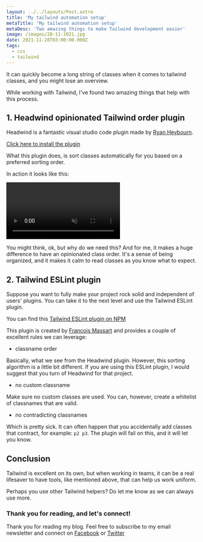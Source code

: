 ```yaml
---
layout: ../../layouts/Post.astro
title: 'My tailwind automation setup'
metaTitle: 'My tailwind automation setup'
metaDesc: 'Two amazing things to make Tailwind development easier'
image: /images/28-11-2021.jpg
date: 2021-11-28T03:00:00.000Z
tags:
  - css
  - tailwind
---
```


It can quickly become a long string of classes when it comes to tailwind classes, and you might lose an overview.

While working with Tailwind, I've found two amazing things that help with this process.

## 1. Headwind opinionated Tailwind order plugin

Headwind is a fantastic visual studio code plugin made by [Ryan Heybourn](https://twitter.com/ryanheybourn).

[Click here to install the plugin](https://marketplace.visualstudio.com/items?itemName=heybourn.headwind)

What this plugin does, is sort classes automatically for you based on a preferred sorting order.

In action it looks like this:

<!-- ![sort.gif](https://cdn.hashnode.com/res/hashnode/image/upload/v1637211075991/ipE6UA6h1p.gif) -->
<video autoplay loop muted playsinline>
  <source src="https://res.cloudinary.com/daily-dev-tips/video/upload/v1637210935/sort_qo4lvh.webm" type="video/webm" />
  <source src="https://res.cloudinary.com/daily-dev-tips/video/upload/v1637210935/sort_hm1zu2.mp4" type="video/mp4" />
</video>

You might think, ok, but why do we need this? And for me, it makes a huge difference to have an opinionated class order. It's a sense of being organized, and it makes it calm to read classes as you know what to expect.

## 2. Tailwind ESLint plugin

Suppose you want to fully make your project rock solid and independent of users' plugins. You can take it to the next level and use the Tailwind ESLint plugin.

You can find this [Tailwind ESLint plugin on NPM](https://www.npmjs.com/package/eslint-plugin-tailwindcss)

This plugin is created by [Francois Massart](https://twitter.com/FrancoisMassart) and provides a couple of excellent rules we can leverage:

- classname order

Basically, what we see from the Headwind plugin. However, this sorting algorithm is a little bit different. If you are using this ESLint plugin, I would suggest that you turn of Headwind for that project.

- no custom classname

Make sure no custom classes are used. You can, however, create a whitelist of classnames that are valid.

- no contradicting classnames

Which is pretty sick. It can often happen that you accidentally add classes that contract, for example: `p2 p3`. The plugin will fail on this, and it will let you know.

## Conclusion

Tailwind is excellent on its own, but when working in teams, it can be a real lifesaver to have tools, like mentioned above, that can help us work uniform.

Perhaps you use other Tailwind helpers? Do let me know as we can always use more.

### Thank you for reading, and let's connect!

Thank you for reading my blog. Feel free to subscribe to my email newsletter and connect on [Facebook](https://www.facebook.com/DailyDevTipsBlog) or [Twitter](https://twitter.com/DailyDevTips1)
